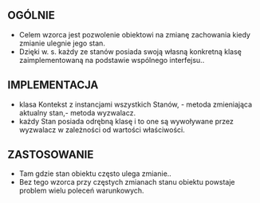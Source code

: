 
## OGÓLNIE
- Celem wzorca jest pozwolenie obiektowi na zmianę zachowania kiedy zmianie ulegnie jego stan.
- Dzięki w. s. każdy ze stanów posiada swoją własną konkretną klasę zaimplementowaną na podstawie wspólnego interfejsu..
## IMPLEMENTACJA
- klasa Kontekst z instancjami wszystkich Stanów, - metoda zmieniająca aktualny stan,- metoda wyzwalacz.
- każdy Stan posiada odrębną klasę i to one są wywoływane przez wyzwalacz w zależności od wartości właściwości.
## ZASTOSOWANIE
- Tam gdzie stan obiektu często ulega zmianie..
- Bez tego wzorca przy częstych zmianach stanu obiektu powstaje problem wielu poleceń warunkowych.